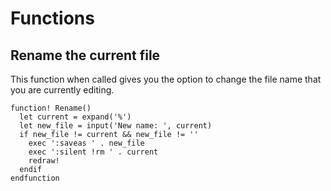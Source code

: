 # Functions

## Rename the current file

This function when called gives you the option to change the file name that you
are currently editing.

```vim
function! Rename()
  let current = expand('%')
  let new_file = input('New name: ', current)
  if new_file != current && new_file != ''
    exec ':saveas ' . new_file
    exec ':silent !rm ' . current
    redraw!
  endif
endfunction
```

